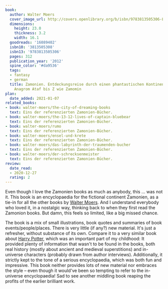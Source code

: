 ```yaml
---
book:
  author: Walter Moers
  cover_image_url: http://covers.openlibrary.org/b/isbn/9783813505306-L.jpg
  dimensions:
    height: 23.0
    thickness: 3.2
    width: 16.1
  goodreads: '16089402'
  isbn10: '3813505308'
  isbn13: '9783813505306'
  pages: 312
  publication_year: '2012'
  spine_color: '#da9536'
  tags:
  - fantasy
  - german
  title: Zamonien. Entdeckungsreise durch einen phantastischen Kontinent. Von A wie
    Anagrom Ataf bis Z wie Zamomin
plan:
  date_added: 2021-01-07
related_books:
- book: walter-moers/the-city-of-dreaming-books
  text: Eins der referenzierten Zamonien-Bücher.
- book: walter-moers/the-13-12-lives-of-captain-bluebear
  text: Eins der referenzierten Zamonien-Bücher.
- book: walter-moers/rumo
  text: Eins der referenzierten Zamonien-Bücher.
- book: walter-moers/ensel-und-krete
  text: Eins der referenzierten Zamonien-Bücher.
- book: walter-moers/das-labyrinth-der-traumenden-bucher
  text: Eins der referenzierten Zamonien-Bücher.
- book: walter-moers/der-schrecksenmeister
  text: Eins der referenzierten Zamonien-Bücher.
review:
  date_read:
  - 2020-12-27
  rating: 2
---
```


Even though I love the Zamonien books as much as anybody, this … was not it. This book is an encyclopaedia for the
fictional continent Zamonien, as a tie-in for all the other books by [Walter
Moers](https://books.rixx.de/walter-moers/). And I understand everybody who loved it, in a nostalgic way, thinking back
to when they first read the Zamonion books. But damn, this feels so limited, like a big missed chance.

The book is a mix of small illustrations, book quotes and summaries of book events/people/places. There is very little
(if any?) new material. It's just a refresher, without substance of its own. Compare it to a very similar book about
[Harry Potter](https://www.amazon.de/Das-rund-Harry-Potter-Lexikon/dp/3896022806), which was an important part of my
childhood: It provided plenty of information that wasn't to be found in the books, both real history (mostly about
ancient and medieval superstitions) and in-universe characters (probably drawn from author interviews). Additionally, it
strictly kept to the tone of a serious encyclopaedia, which was both fun and impressive. This book neither provides lots
of new material nor embraces the style – even though it would've been so tempting to refer to the in-universe
encyclopaedia! Sad to see another middling book reaping the profits of the earlier brilliant work.

